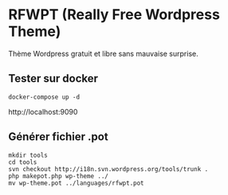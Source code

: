 # RFWPT (Really Free Wordpress Theme)

Thème Wordpress gratuit et libre sans mauvaise surprise.

## Tester sur docker
```
docker-compose up -d
```
http://localhost:9090

## Générer fichier .pot
```
mkdir tools
cd tools
svn checkout http://i18n.svn.wordpress.org/tools/trunk .
php makepot.php wp-theme ../
mv wp-theme.pot ../languages/rfwpt.pot
```